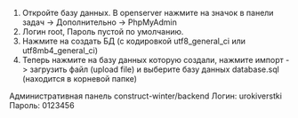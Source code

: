 1. Откройте базу данных. В openserver нажмите на значок в панели задач -> Дополнительно -> PhpMyAdmin
2. Логин root, Пароль пустой по умолчанию. 
3. Нажмите на создать БД (с кодировкой utf8_general_ci или utf8mb4_general_ci)
4. Теперь нажмите на базу данных которую создали, нажмите импорт -> загрузить файл (upload file) и выберите базу данных database.sql (находится в корневой папке)

Административная панель
construct-winter/backend
Логин: urokiverstki
Пароль: 0123456